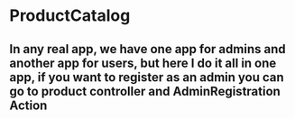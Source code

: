 # ProductCatalog

## In any real app, we have one app for admins and another app for users, but here I do it all in one app, if you want to register as an admin you can go to product controller and AdminRegistration Action

